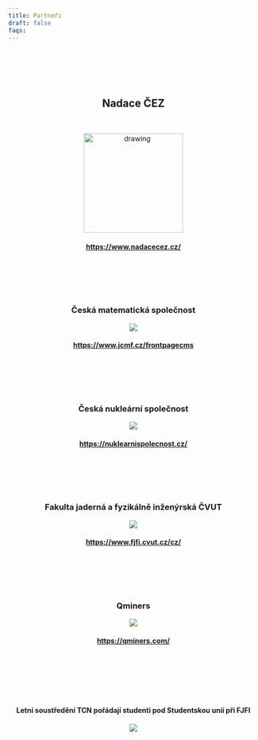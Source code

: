 ```yaml
---
title: Partneři
draft: false
faqs:
---
```


<p></p>
</br>
</br>
</br>
</br>
<h2 style="text-align: center;">Nadace ČEZ</h2>
</br>
<p align="center">
  <img src="/images/CEZ.jpg" alt= "drawing" width="200" />
</p>
<div style="text-align: center;">

#### https://www.nadacecez.cz/

</br>
</br>
</br>
</br>
<h3 style="text-align: center;">Česká matematická společnost</h3>
<p align="center">
  <img src="/images/cms.png" />
</p>
<div style="text-align: center;">

#### https://www.jcmf.cz/frontpagecms

</br>
</br>
</br>
</br>

<h3 style="text-align: center;">Česká nukleární společnost</h3>
<p align="center">
  <img src="/images/cns.png" />
</p>
<div style="text-align: center;">

#### https://nuklearnispolecnost.cz/

</br>
</br>
</br>
</br>

<h3 style="text-align: center;">Fakulta jaderná a fyzikálně inženýrská ČVUT</h3>
<p align="center">
  <img src="/images/fjfi.png" />
</p>
<div style="text-align: center;">

#### https://www.fjfi.cvut.cz/cz/

</br>
</br>
</br>
</br>

<h3 style="text-align: center;">Qminers</h3>
<p align="center">
  <img src="/images/qminers.png" />
</p>
<div style="text-align: center;">

#### https://qminers.com/

</br>
</br>
</br>
</br>
</br>

#### Letní soustředění TCN pořádají studenti pod Studentskou unií při FJFI

<div align="center">
<img src="/images/sufjfi-logo.jpg" />
</div>
